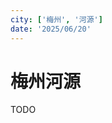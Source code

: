 ```yaml
---
city: ['梅州', '河源']
date: '2025/06/20'
---
```

# 梅州河源

<CityLink v-for="(v, i) in $frontmatter.city" :city="v" :date="new Date($frontmatter.date)" />

<script setup>
import CityLink from '../../.vitepress/components/trip/CityLink.vue';
</script>

TODO
